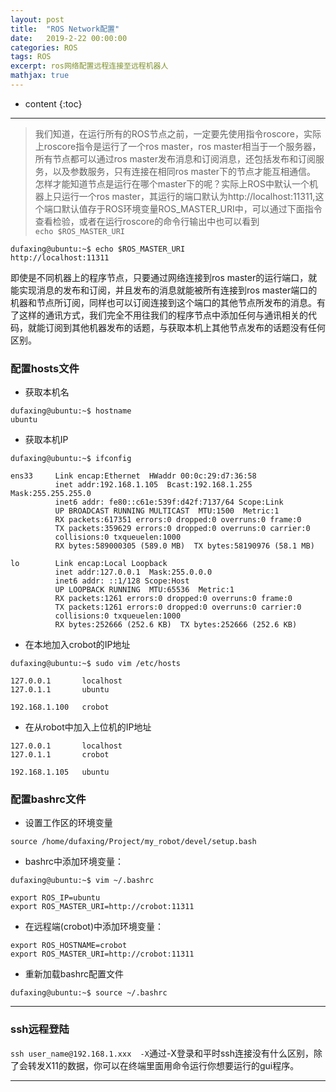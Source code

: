 ```yaml
---
layout: post
title:  "ROS Network配置"
date:   2019-2-22 00:00:00
categories: ROS
tags: ROS
excerpt: ros网络配置远程连接至远程机器人
mathjax: true
---
```

* content
{:toc}
---

> 我们知道，在运行所有的ROS节点之前，一定要先使用指令roscore，实际上roscore指令是运行了一个ros master，ros master相当于一个服务器，所有节点都可以通过ros master发布消息和订阅消息，还包括发布和订阅服务，以及参数服务，只有连接在相同ros master下的节点才能互相通信。 
怎样才能知道节点是运行在哪个master下的呢？实际上ROS中默认一个机器上只运行一个ros master，其运行的端口默认为http://localhost:11311,这个端口默认值存于ROS环境变量ROS_MASTER_URI中，可以通过下面指令查看检验，或者在运行roscore的命令行输出中也可以看到</br>
`echo $ROS_MASTER_URI`</br>


```
dufaxing@ubuntu:~$ echo $ROS_MASTER_URI
http://localhost:11311
```

即使是不同机器上的程序节点，只要通过网络连接到ros master的运行端口，就能实现消息的发布和订阅，并且发布的消息就能被所有连接到ros master端口的机器和节点所订阅，同样也可以订阅连接到这个端口的其他节点所发布的消息。有了这样的通讯方式，我们完全不用往我们的程序节点中添加任何与通讯相关的代码，就能订阅到其他机器发布的话题，与获取本机上其他节点发布的话题没有任何区别。 


### 配置hosts文件



- 获取本机名

```
dufaxing@ubuntu:~$ hostname
ubuntu
```

- 获取本机IP<br/>

`dufaxing@ubuntu:~$ ifconfig`<br/>

```
ens33     Link encap:Ethernet  HWaddr 00:0c:29:d7:36:58  
          inet addr:192.168.1.105  Bcast:192.168.1.255  Mask:255.255.255.0
          inet6 addr: fe80::c61e:539f:d42f:7137/64 Scope:Link
          UP BROADCAST RUNNING MULTICAST  MTU:1500  Metric:1
          RX packets:617351 errors:0 dropped:0 overruns:0 frame:0
          TX packets:359629 errors:0 dropped:0 overruns:0 carrier:0
          collisions:0 txqueuelen:1000 
          RX bytes:589000305 (589.0 MB)  TX bytes:58190976 (58.1 MB)

lo        Link encap:Local Loopback  
          inet addr:127.0.0.1  Mask:255.0.0.0
          inet6 addr: ::1/128 Scope:Host
          UP LOOPBACK RUNNING  MTU:65536  Metric:1
          RX packets:1261 errors:0 dropped:0 overruns:0 frame:0
          TX packets:1261 errors:0 dropped:0 overruns:0 carrier:0
          collisions:0 txqueuelen:1000 
          RX bytes:252666 (252.6 KB)  TX bytes:252666 (252.6 KB)

```



- 在本地加入crobot的IP地址<br/>



`dufaxing@ubuntu:~$ sudo vim /etc/hosts`<br/>

```
127.0.0.1       localhost
127.0.1.1       ubuntu

192.168.1.100   crobot

```


- 在从robot中加入上位机的IP地址

```
127.0.0.1       localhost
127.0.1.1       crobot

192.168.1.105   ubuntu
```


### 配置bashrc文件



- 设置工作区的环境变量</br>

```
source /home/dufaxing/Project/my_robot/devel/setup.bash
```



 

- bashrc中添加环境变量：<br/>


`dufaxing@ubuntu:~$ vim ~/.bashrc `

```
export ROS_IP=ubuntu
export ROS_MASTER_URI=http://crobot:11311
```

- 在远程端(crobot)中添加环境变量：<br/>
```
export ROS_HOSTNAME=crobot
export ROS_MASTER_URI=http://crobot:11311
```


- 重新加载bashrc配置文件

`dufaxing@ubuntu:~$ source ~/.bashrc `


---

### ssh远程登陆

`ssh user_name@192.168.1.xxx  -X`通过-X登录和平时ssh连接没有什么区别，除了会转发X11的数据，你可以在终端里面用命令运行你想要运行的gui程序。



---
